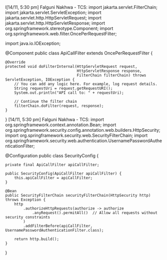 l[14/11, 5:30 pm] Falguni Nakhwa - TCS: import jakarta.servlet.FilterChain;
import jakarta.servlet.ServletException;
import jakarta.servlet.http.HttpServletRequest;
import jakarta.servlet.http.HttpServletResponse;
import org.springframework.stereotype.Component;
import org.springframework.web.filter.OncePerRequestFilter;

import java.io.IOException;

@Component
public class ApiCallFilter extends OncePerRequestFilter {

    @Override
    protected void doFilterInternal(HttpServletRequest request,
                                    HttpServletResponse response,
                                    FilterChain filterChain) throws ServletException, IOException {
        // You can add any logic here. For example, log request details.
        String requestUri = request.getRequestURI();
        System.out.println("API call to: " + requestUri);

        // Continue the filter chain
        filterChain.doFilter(request, response);
    }
}
[14/11, 5:30 pm] Falguni Nakhwa - TCS: import org.springframework.context.annotation.Bean;
import org.springframework.security.config.annotation.web.builders.HttpSecurity;
import org.springframework.security.web.SecurityFilterChain;
import org.springframework.security.web.authentication.UsernamePasswordAuthenticationFilter;

@Configuration
public class SecurityConfig {

    private final ApiCallFilter apiCallFilter;

    public SecurityConfig(ApiCallFilter apiCallFilter) {
        this.apiCallFilter = apiCallFilter;
    }

    @Bean
    public SecurityFilterChain securityFilterChain(HttpSecurity http) throws Exception {
        http
            .authorizeHttpRequests(authorize -> authorize
                .anyRequest().permitAll()  // Allow all requests without security constraints
            )
            .addFilterBefore(apiCallFilter, UsernamePasswordAuthenticationFilter.class);

        return http.build();
    }
}